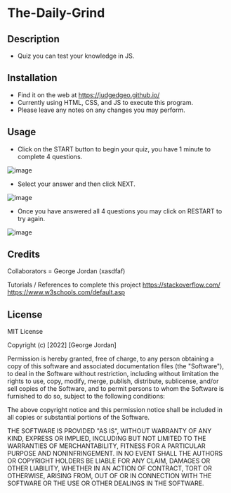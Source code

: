 # The-Daily-Grind

## Description

- Quiz you can test your knowledge in JS.

## Installation

- Find it on the web at https://judgedgeo.github.io/
- Currently using HTML, CSS, and JS to execute this program.
- Please leave any notes on any changes you may perform.

## Usage

- Click on the START button to begin your quiz, you have 1 minute to complete 4 questions.

![image](https://user-images.githubusercontent.com/115055273/211437342-b5b9c8d2-cf61-4d68-bd64-b765c46ba3d2.png)

- Select your answer and then click NEXT.

![image](https://user-images.githubusercontent.com/115055273/211437803-6ea32163-6944-4fd7-a231-7b07dce076ba.png)


- Once you have answered all 4 questions you may click on RESTART to try again.

![image](https://user-images.githubusercontent.com/115055273/211437958-8561a54f-446e-466a-8f62-9c4987d8c4cd.png)

## Credits

Collaborators = George Jordan (xasdfaf)

Tutorials / References to complete this project
https://stackoverflow.com/
https://www.w3schools.com/default.asp

## License

MIT License

Copyright (c) [2022] [George Jordan]

Permission is hereby granted, free of charge, to any person obtaining a copy
of this software and associated documentation files (the "Software"), to deal
in the Software without restriction, including without limitation the rights
to use, copy, modify, merge, publish, distribute, sublicense, and/or sell
copies of the Software, and to permit persons to whom the Software is
furnished to do so, subject to the following conditions:

The above copyright notice and this permission notice shall be included in all
copies or substantial portions of the Software.

THE SOFTWARE IS PROVIDED "AS IS", WITHOUT WARRANTY OF ANY KIND, EXPRESS OR
IMPLIED, INCLUDING BUT NOT LIMITED TO THE WARRANTIES OF MERCHANTABILITY,
FITNESS FOR A PARTICULAR PURPOSE AND NONINFRINGEMENT. IN NO EVENT SHALL THE
AUTHORS OR COPYRIGHT HOLDERS BE LIABLE FOR ANY CLAIM, DAMAGES OR OTHER
LIABILITY, WHETHER IN AN ACTION OF CONTRACT, TORT OR OTHERWISE, ARISING FROM,
OUT OF OR IN CONNECTION WITH THE SOFTWARE OR THE USE OR OTHER DEALINGS IN THE
SOFTWARE.